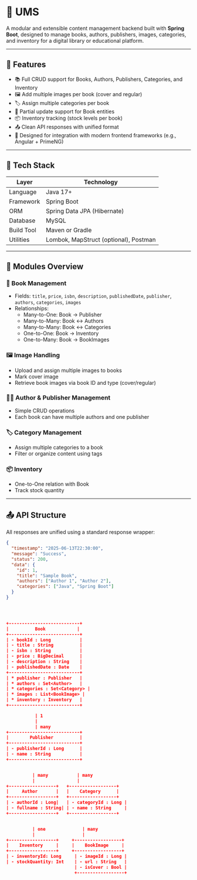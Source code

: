 # 📘 UMS

A modular and extensible content management backend built with **Spring Boot**, designed to manage books, authors, publishers, images, categories, and inventory for a digital library or educational platform.

---

## 🚀 Features

- 📚 Full CRUD support for Books, Authors, Publishers, Categories, and Inventory
- 🖼️ Add multiple images per book (cover and regular)
- 🏷️ Assign multiple categories per book
- 🔄 Partial update support for Book entities
- 📦 Inventory tracking (stock levels per book)
- 📤 Clean API responses with unified format
- 🔧 Designed for integration with modern frontend frameworks (e.g., Angular + PrimeNG)

---

## 🧱 Tech Stack

| Layer        | Technology     |
|--------------|----------------|
| Language     | Java 17+       |
| Framework    | Spring Boot    |
| ORM          | Spring Data JPA (Hibernate) |
| Database     | MySQL          |
| Build Tool   | Maven or Gradle |
| Utilities    | Lombok, MapStruct (optional), Postman |

---

## 📂 Modules Overview

### 📗 Book Management
- Fields: `title`, `price`, `isbn`, `description`, `publishedDate`, `publisher`, `authors`, `categories`, `images`
- Relationships:
  - Many-to-One: Book → Publisher
  - Many-to-Many: Book ↔ Authors
  - Many-to-Many: Book ↔ Categories
  - One-to-One: Book → Inventory
  - One-to-Many: Book → BookImages

### 🖼️ Image Handling
- Upload and assign multiple images to books
- Mark cover image
- Retrieve book images via book ID and type (cover/regular)

### 🧑‍💼 Author & Publisher Management
- Simple CRUD operations
- Each book can have multiple authors and one publisher

### 🏷️ Category Management
- Assign multiple categories to a book
- Filter or organize content using tags

### 📦 Inventory
- One-to-One relation with Book
- Track stock quantity

---

## 📤 API Structure

All responses are unified using a standard response wrapper:

```json
{
  "timestamp": "2025-06-13T22:30:00",
  "message": "Success",
  "status": 200,
  "data": {
    "id": 1,
    "title": "Sample Book",
    "authors": ["Author 1", "Author 2"],
    "categories": ["Java", "Spring Boot"]
  }
}




+---------------------------+
|          Book            |
+---------------------------+
| - bookId : Long           |
| - title : String          |
| - isbn : String           |
| - price : BigDecimal      |
| - description : String    |
| - publishedDate : Date    |
+---------------------------+
| * publisher : Publisher   |
| * authors : Set<Author>   |
| * categories : Set<Category> |
| * images : List<BookImage> |
| * inventory : Inventory   |
+---------------------------+

           | 1
           |
           | many
+---------------------------+
|        Publisher          |
+---------------------------+
| - publisherId : Long      |
| - name : String           |
+---------------------------+


          | many           | many
          |                |
+------------------+   +------------------+
|     Author       |   |    Category      |
+------------------+   +------------------+
| - authorId : Long|   | - categoryId : Long |
| - fullname : String| | - name : String     |
+------------------+   +------------------+


          | one              | many
          |                  |
+------------------+     +------------------+
|    Inventory     |     |    BookImage     |
+------------------+     +------------------+
| - inventoryId: Long     | - imageId : Long |
| - stockQuantity: Int    | - url : String   |
                          | - isCover : Bool |
                          +------------------+

